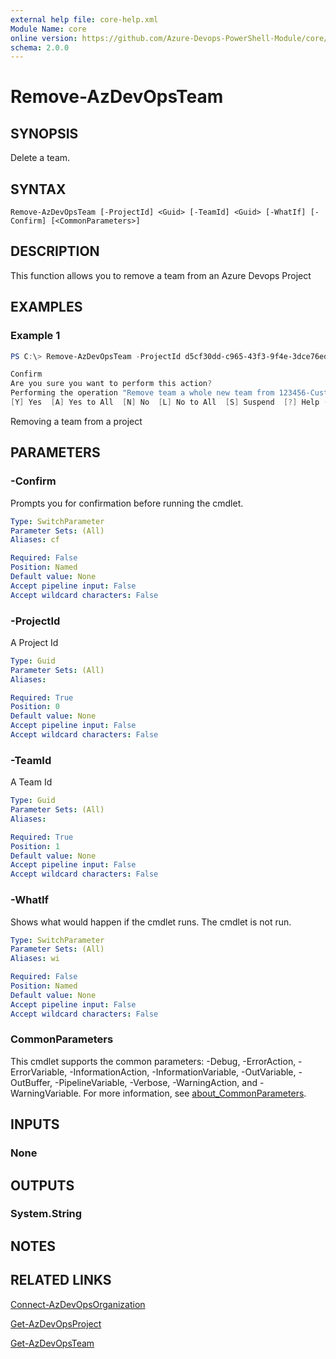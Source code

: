 ```yaml
---
external help file: core-help.xml
Module Name: core
online version: https://github.com/Azure-Devops-PowerShell-Module/core/blob/master/docs/Remove-AzDevOpsTeam.md#remove-azdevopsteam
schema: 2.0.0
---
```


# Remove-AzDevOpsTeam

## SYNOPSIS
Delete a team.

## SYNTAX

```
Remove-AzDevOpsTeam [-ProjectId] <Guid> [-TeamId] <Guid> [-WhatIf] [-Confirm] [<CommonParameters>]
```

## DESCRIPTION
This function allows you to remove a team from an Azure Devops Project

## EXAMPLES

### Example 1
```powershell
PS C:\> Remove-AzDevOpsTeam -ProjectId d5cf30dd-c965-43f3-9f4e-3dce76ed226a -TeamId 9a305dd2-d928-44ab-84bf-03ccaa9b54c4

Confirm
Are you sure you want to perform this action?
Performing the operation "Remove team a whole new team from 123456-CustomerAccount Azure Devops Projects" on target "Delete".
[Y] Yes  [A] Yes to All  [N] No  [L] No to All  [S] Suspend  [?] Help (default is "Y"): y
```

Removing a team from a project

## PARAMETERS

### -Confirm
Prompts you for confirmation before running the cmdlet.

```yaml
Type: SwitchParameter
Parameter Sets: (All)
Aliases: cf

Required: False
Position: Named
Default value: None
Accept pipeline input: False
Accept wildcard characters: False
```

### -ProjectId
A Project Id

```yaml
Type: Guid
Parameter Sets: (All)
Aliases:

Required: True
Position: 0
Default value: None
Accept pipeline input: False
Accept wildcard characters: False
```

### -TeamId
A Team Id

```yaml
Type: Guid
Parameter Sets: (All)
Aliases:

Required: True
Position: 1
Default value: None
Accept pipeline input: False
Accept wildcard characters: False
```

### -WhatIf
Shows what would happen if the cmdlet runs.
The cmdlet is not run.

```yaml
Type: SwitchParameter
Parameter Sets: (All)
Aliases: wi

Required: False
Position: Named
Default value: None
Accept pipeline input: False
Accept wildcard characters: False
```

### CommonParameters
This cmdlet supports the common parameters: -Debug, -ErrorAction, -ErrorVariable, -InformationAction, -InformationVariable, -OutVariable, -OutBuffer, -PipelineVariable, -Verbose, -WarningAction, and -WarningVariable. For more information, see [about_CommonParameters](http://go.microsoft.com/fwlink/?LinkID=113216).

## INPUTS

### None

## OUTPUTS

### System.String

## NOTES

## RELATED LINKS

[Connect-AzDevOpsOrganization](https://github.com/Azure-Devops-PowerShell-Module/core/blob/master/docs/Connect-AzDevOpsOrganization.md#connect-azdevopsorganization)

[Get-AzDevOpsProject](https://github.com/Azure-Devops-PowerShell-Module/core/blob/master/docs/Get-AzDevOpsProject.md#Get-azdevopsproject)

[Get-AzDevOpsTeam](https://github.com/Azure-Devops-PowerShell-Module/core/blob/master/docs/Get-AzDevOpsTeam.md#get-azdevopsteam)